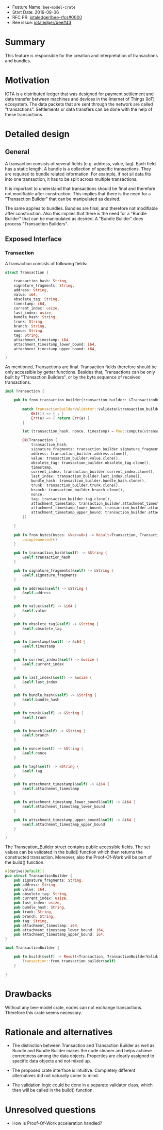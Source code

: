 + Feature Name: `bee-model-crate`
+ Start Date: 2019-09-06
+ RFC PR: [iotaledger/bee-rfcs#0000](https://github.com/iotaledger/bee-rfcs/pull/0000)
+ Bee issue: [iotaledger/bee#43](https://github.com/iotaledger/bee/issues/43)

# Summary

This feature is responsible for the creation and interpretation of transactions and bundles.

# Motivation

IOTA is a distributed ledger that was designed for payment settlement and data transfer between machines and devices in the Internet of Things (IoT) ecosystem.
The data packets that are sent through the network are called "transactions".
Settlements or data transfers can be done with the help of these transactions.

# Detailed design

## General

A transaction consists of several fields (e.g. address, value, tag). Each field has a static length.
A bundle is a collection of specific transactions. They are required to bundle related information.
For example, if not all data fits into one transaction, it has to be split across multiple transactions.

It is important to understand that transactions should be final and therefore not modifiable after construction.
This implies that there is the need for a "Transaction Builder" that can be manipulated as desired.

The same applies to bundles. Bundles are final, and therefore not modifiable after construction.
Also this implies that there is the need for a "Bundle Builder" that can be manipulated as desired.
A "Bundle Builder" does process "Transaction Builders".

## Exposed Interface

### Transaction

 A transaction consists of following fields:

```rust
struct Transaction {

    transaction_hash: String,
    signature_fragments: String,
    address: String,
    value: i64,
    obsolete_tag: String,
    timestamp: i64,
    current_index: usize,
    last_index: usize,
    bundle_hash: String,
    trunk: String,
    branch: String,
    nonce: String,
    tag: String,
    attachment_timestamp: i64,
    attachment_timestamp_lower_bound: i64,
    attachment_timestamp_upper_bound: i64,

}
```

As mentioned, Transactions are final. Transaction fields therefore should be only accessible by getter functions.
Besides that, Transactions can be only built by "Transaction Builders", or by the byte sequence of received transactions.

```rust
impl Transaction {

    pub fn from_transaction_builder(transaction_builder: &TransactionBuilder) -> Result<Transaction, TransactionBuilderValidationError> {
                
        match TransactionBuilderValidator::validate(&transaction_builder) {
            Ok(()) => { ; }
            Err(e) => { return Err(e) }
        }

        let (transaction_hash, nonce, timestamp) = Pow::compute(&transaction_builder);

        Ok(Transaction {
            transaction_hash,
            signature_fragments: transaction_builder.signature_fragments.clone(),
            address: transaction_builder.address.clone(),
            value: transaction_builder.value.clone(),
            obsolete_tag: transaction_builder.obsolete_tag.clone(),
            timestamp,
            current_index: transaction_builder.current_index.clone(),
            last_index: transaction_builder.last_index.clone(),
            bundle_hash: transaction_builder.bundle_hash.clone(),
            trunk: transaction_builder.trunk.clone(),
            branch: transaction_builder.branch.clone(),
            nonce,
            tag: transaction_builder.tag.clone(),
            attachment_timestamp: transaction_builder.attachment_timestamp.clone(),
            attachment_timestamp_lower_bound: transaction_builder.attachment_timestamp_lower_bound.clone(),
            attachment_timestamp_upper_bound: transaction_builder.attachment_timestamp_upper_bound.clone(),
        })
                
    }
    
    pub fn from_bytes(bytes: &Vec<u8>) -> Result<Transaction, TransactionBuilderValidationError> {
        unimplemented!()
    }

    pub fn transaction_hash(&self) -> &String {
        &self.transaction_hash
    }

    pub fn signature_fragments(&self) -> &String {
        &self.signature_fragments
    }

    pub fn address(&self) -> &String {
        &self.address
    }

    pub fn value(&self) -> &i64 {
        &self.value
    }

    pub fn obsolete_tag(&self) -> &String {
        &self.obsolete_tag
    }

    pub fn timestamp(&self) -> &i64 {
        &self.timestamp
    }

    pub fn current_index(&self) -> &usize {
        &self.current_index
    }

    pub fn last_index(&self) -> &usize {
        &self.last_index
    }

    pub fn bundle_hash(&self) -> &String {
        &self.bundle_hash
    }

    pub fn trunk(&self) -> &String {
        &self.trunk
    }

    pub fn branch(&self) -> &String {
        &self.branch
    }

    pub fn nonce(&self) -> &String {
        &self.nonce
    }

    pub fn tag(&self) -> &String {
        &self.tag
    }

    pub fn attachment_timestamp(&self) -> &i64 {
        &self.attachment_timestamp
    }

    pub fn attachment_timestamp_lower_bound(&self) -> &i64 {
        &self.attachment_timestamp_lower_bound
    }

    pub fn attachment_timestamp_upper_bound(&self) -> &i64 {
        &self.attachment_timestamp_upper_bound
    }

}
```

The Transcation_Builder struct contains public accessible fields. 
The set values can be validated in the build() function which then returns the constructed transaction.
Moreover, also the Proof-Of-Work will be part of the build() function.

```rust
#[derive(Default)]
pub struct TransactionBuilder {
    pub signature_fragments: String,
    pub address: String,
    pub value: i64,
    pub obsolete_tag: String,
    pub current_index: usize,
    pub last_index: usize,
    pub bundle_hash: String,
    pub trunk: String,
    pub branch: String,
    pub tag: String,
    pub attachment_timestamp: i64,
    pub attachment_timestamp_lower_bound: i64,
    pub attachment_timestamp_upper_bound: i64,
}

impl TransactionBuilder {

    pub fn build(&self) -> Result<Transaction, TransactionBuilderValidationError> {
        Transaction::from_transaction_builder(self)
    }

}
```

# Drawbacks

Without any bee-model crate, nodes can not exchange transactions. Therefore this crate seems necessary.

# Rationale and alternatives

- The distinction between Transaction and Transaction Builder as well as Bundle and Bundle Builder makes the code cleaner 
and helps achieve correctness among the data objects. Properties are clearly assigned to specific data objects and not mixed up.

- The proposed crate interface is intuitive. Completely different alternatives did not naturally come to mind.

- The validation logic could be done in a separate validator class, which then will be called in the build() function.

# Unresolved questions

- How is Proof-Of-Work acceleration handled?
